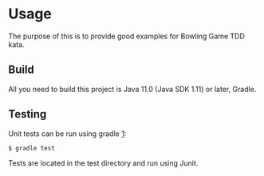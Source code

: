 # Usage

The purpose of this is to provide good examples for Bowling Game TDD kata.

Build
-----

All you need to build this project is Java 11.0 (Java SDK 1.11) or later, Gradle.

Testing
-------

Unit tests can be run using gradle [1]:

    $ gradle test

[1]: http://gradle.org/

Tests are located in the test directory and run using Junit.
